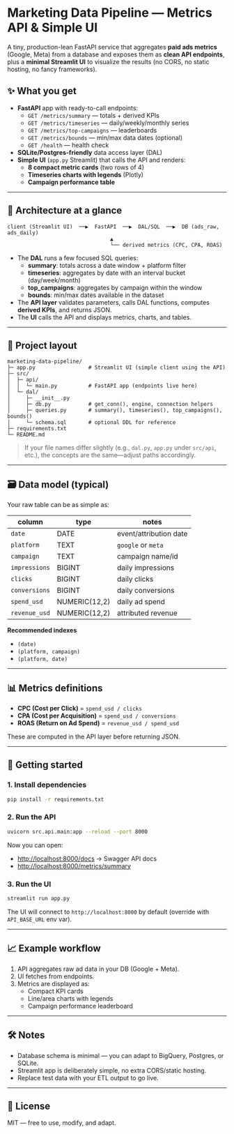 # Marketing Data Pipeline — Metrics API & Simple UI

A tiny, production-lean FastAPI service that aggregates **paid ads metrics** (Google, Meta) from a database and exposes them as **clean API endpoints**, plus a **minimal Streamlit UI** to visualize the results (no CORS, no static hosting, no fancy frameworks).

## ✨ What you get

- **FastAPI** app with ready-to-call endpoints:
  - `GET /metrics/summary` — totals + derived KPIs
  - `GET /metrics/timeseries` — daily/weekly/monthly series
  - `GET /metrics/top-campaigns` — leaderboards
  - `GET /metrics/bounds` — min/max data dates (optional)
  - `GET /health` — health check
- **SQLite/Postgres-friendly** data access layer (DAL)
- **Simple UI** (`app.py` Streamlit) that calls the API and renders:
  - **8 compact metric cards** (two rows of 4)
  - **Timeseries charts with legends** (Plotly)
  - **Campaign performance table**

---

## 🧭 Architecture at a glance

```
client (Streamlit UI)  ──▶  FastAPI  ──▶  DAL/SQL  ──▶  DB (ads_raw, ads_daily)
                                 ▲
                                 └── derived metrics (CPC, CPA, ROAS)
```

- The **DAL** runs a few focused SQL queries:
  - **summary**: totals across a date window + platform filter
  - **timeseries**: aggregates by date with an interval bucket (day/week/month)
  - **top_campaigns**: aggregates by campaign within the window
  - **bounds**: min/max dates available in the dataset
- The **API layer** validates parameters, calls DAL functions, computes **derived KPIs**, and returns JSON.
- The **UI** calls the API and displays metrics, charts, and tables.

---

## 📂 Project layout

```
marketing-data-pipeline/
├─ app.py                 # Streamlit UI (simple client using the API)
├─ src/
│  ├─ api/
│  │  └─ main.py          # FastAPI app (endpoints live here)
│  └─ dal/
│     ├─ __init__.py
│     ├─ db.py            # get_conn(), engine, connection helpers
│     ├─ queries.py       # summary(), timeseries(), top_campaigns(), bounds()
│     └─ schema.sql       # optional DDL for reference
├─ requirements.txt
└─ README.md
```

> If your file names differ slightly (e.g., `dal.py`, `app.py` under `src/api`, etc.), the concepts are the same—adjust paths accordingly.

---

## 🗃️ Data model (typical)

Your raw table can be as simple as:

| column         | type         | notes                                  |
|----------------|--------------|----------------------------------------|
| `date`         | DATE         | event/attribution date                  |
| `platform`     | TEXT         | `google` or `meta`                      |
| `campaign`     | TEXT         | campaign name/id                        |
| `impressions`  | BIGINT       | daily impressions                       |
| `clicks`       | BIGINT       | daily clicks                            |
| `conversions`  | BIGINT       | daily conversions                       |
| `spend_usd`    | NUMERIC(12,2)| daily ad spend                          |
| `revenue_usd`  | NUMERIC(12,2)| attributed revenue                      |

**Recommended indexes**
- `(date)`
- `(platform, campaign)`
- `(platform, date)`

---

## 📊 Metrics definitions

- **CPC (Cost per Click)** = `spend_usd / clicks`
- **CPA (Cost per Acquisition)** = `spend_usd / conversions`
- **ROAS (Return on Ad Spend)** = `revenue_usd / spend_usd`

These are computed in the API layer before returning JSON.

---

## 🚀 Getting started

### 1. Install dependencies

```bash
pip install -r requirements.txt
```

### 2. Run the API

```bash
uvicorn src.api.main:app --reload --port 8000
```

Now you can open:
- [http://localhost:8000/docs](http://localhost:8000/docs) → Swagger API docs
- [http://localhost:8000/metrics/summary](http://localhost:8000/metrics/summary)

### 3. Run the UI

```bash
streamlit run app.py
```

The UI will connect to `http://localhost:8000` by default (override with `API_BASE_URL` env var).

---

## 📈 Example workflow

1. API aggregates raw ad data in your DB (Google + Meta).
2. UI fetches from endpoints.
3. Metrics are displayed as:
   - Compact KPI cards
   - Line/area charts with legends
   - Campaign performance leaderboard

---

## 🛠️ Notes

- Database schema is minimal — you can adapt to BigQuery, Postgres, or SQLite.
- Streamlit app is deliberately simple, no extra CORS/static hosting.
- Replace test data with your ETL output to go live.

---

## 📜 License

MIT — free to use, modify, and adapt.
